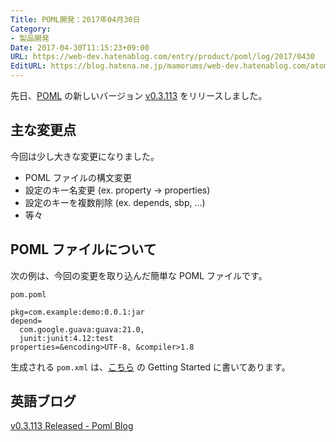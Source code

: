 ```yaml
---
Title: POML開発：2017年04月30日
Category:
- 製品開発
Date: 2017-04-30T11:15:23+09:00
URL: https://web-dev.hatenablog.com/entry/product/poml/log/2017/0430
EditURL: https://blog.hatena.ne.jp/mamorums/web-dev.hatenablog.com/atom/entry/10328749687241489094
---
```


先日、[POML](https://github.com/mamorum/poml) の新しいバージョン [v0.3.113](https://github.com/mamorum/poml/releases/tag/v0.3.113) をリリースしました。


## 主な変更点
今回は少し大きな変更になりました。

- POML ファイルの構文変更
- 設定のキー名変更 (ex. property -> properties)
- 設定のキーを複数削除 (ex. depends, sbp, ...)
- 等々


## POML ファイルについて
次の例は、今回の変更を取り込んだ簡単な POML ファイルです。


`pom.poml`

```
pkg=com.example:demo:0.0.1:jar
depend=
  com.google.guava:guava:21.0,
  junit:junit:4.12:test
properties=&encoding>UTF-8, &compiler>1.8
```

生成される `pom.xml` は、[こちら](https://github.com/mamorum/poml) の Getting Started に書いてあります。


## 英語ブログ
[v0.3.113 Released - Poml Blog](http://java-poml.blogspot.jp/2017/04/25-v0.3.113-released.html)
